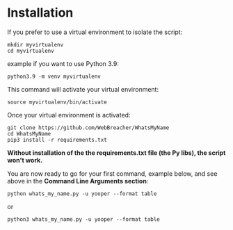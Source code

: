 # Installation
If you prefer to use a virtual environment to isolate the script:

```
mkdir myvirtualenv
cd myvirtualenv
```

example if you want to use Python 3.9:

```
python3.9 -m venv myvirtualenv
```

This command will activate your virtual environment:

```
source myvirtualenv/bin/activate
```

Once your virtual environment is activated:

```
git clone https://github.com/WebBreacher/WhatsMyName
cd WhatsMyName
pip3 install -r requirements.txt
```

**Without installation of the the requirements.txt file (the Py libs), the script won't work.** 

You are now ready to go for your first command, example below, and see above in the **Command Line Arguments section**:

```
python whats_my_name.py -u yooper --format table
```

or

```
python3 whats_my_name.py -u yooper --format table
```
